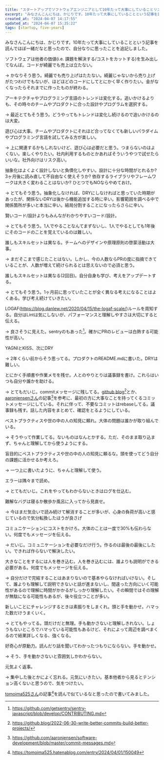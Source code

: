 ```yaml
---
title: "スタートアップでソフトウェアエンジニアとして10年たって大事にしていることリストを読んだ"
excerpt: "みなさんこんにちは、かじりです。10年たって大事にしていることという記事を読んでほぼ一緒だなと思ったので、自分なりに思ったことを追記しました。"
created_at: "2024-04-07 14:17:55"
updated_at: "2024-04-07 15:35:22"
tags: [startup, five-years]
---
```


みなさんこんにちは、かじりです。10年たって大事にしていることという記事を読んでほぼ一緒だなと思ったので、自分なりに思ったことを追記しました。

ソフトウェアは他者の価値(i.e. 課題を解決する/コストをカットする)を生み出してなんぼ。コードが綺麗でも売上は立たない。

→ かなりそう思う。綺麗でも売り上げはたたない。綺麗じゃないから売り上げがたつわけでもないが、ほどほどのコードにしてとにかく早く作りたい。金がなくなったらそれまでに作ったものが終わる。

アーキテクチャやプログラミング言語のトレンドは変化する。追いかけるよりも、その時々のチームやプロダクトに合った設計やプログラムを選択する。

→ 最近とてもそう思う。どうやってもトレンドは変化し続けるので追いかけるのは大変。

遊び心は大事。チームやプロダクトにそれほど合ってなくても新しいパラダイムやプログラミング言語を試してみる方が楽しい。

→ 上に関連するかもしれないけど、遊び心は必要だと思う。つまらないのはよくない。楽しくやりたい。社内利用するものとかあればそういうやつで試せたらいいな。社外向けはリスク高い。

抽象化はよくよく設計しないと負債化しやすい。設計に十分な時間がとれるか? 3ヶ月後に読み直して不自由なく使えそうか? 依存するライブラリやフレームワークは大きく変わることはないか? ひとつでもNOならやめておけ。

→ とてもそう思う。抽象化しなければ、DRYにしなければと思っていた時期があったが、関係ないDRYは後から機能追加する時に辛い。影響範囲を調べる中で関係箇所が多いと本当に辛い。結局分割することになったらさらに辛い。

賢いコード/設計よりもみんながわかりやすいコード/設計。

→ とてもそう思う。1人でやることなんてまずないし、1人でやるとしても1年後にそのコードのことを覚えているのは難しい。

誰しもスキルセットは異なる。チームへのデザインや原理原則の啓蒙活動は大事。

→ まだそこまで感じたことはない。しかし、今の人数ならPRの度に指摘できていることが、人数が増えて続けられるとは思えないので必須と思う。

誰しもスキルセットは異なる(2回目)。自分自身も学び、考えをアップデートする。

→ とてもそう思う。1ヶ月前に思っていたことが全く異なる考えになることはよくある。学び考え続けていきたい。

LOGAF(https://blog.danlew.net/2020/04/15/the-logaf-scale/)ルールを周知する。自分はLintは気にしないが、パフォーマンスと理解しやすさは大切にすると伝える。

→ 良さそうに見えた。sentryのもあった[^logaf-sentry]。確かにPRのレビューは白熱する可能性が高い。

YAGNIとKISS、次にDRY

→ 2年くらい前からそう思ってる。プロダクトのREADME.mdに書いた。DRYは難しい。

とにかく手順書や作業メモを残せ。人とのやりとりは議事録を書け。これらはいつも自分や誰かを助ける。

→ とてもだいじ。commitメッセージに残してる。[github blog](https://github.blog/)[^github-blog]とか、[aaronjensenさん](https://github.com/aaronjensen)の記事[^aaronjensen-repo]を参考に、最初の方に大事なことを持ってくるコミットメッセージにしている。それに伴って、不要なコミットはrebaseしてる。議事録も残す。話した内容をまとめて、確認をとるようにしている。

ベストプラクティスや世の中の人の知見に頼れ。大体の問題は誰かが取り組んでいる。

→ そうやって作業してる。ないものはなんとかする。ただ、そのまま取り込まず、ちゃんと理解してから使うようにする。

盲目的にベストプラクティスや世の中の人の知見に頼るな。頭を使ってどう自分の課題に活かせるか考えろ。

→ 一つ上に書いたように、ちゃんと理解して使う。

エラーは隅々まで読め。

→ とてもだいじ。これをやってもわからないときはログを仕込む。

難解なバグは寝るか散歩か風呂に入ってから見直せ。

→ 今はまだ気合いで読み続けて解消することが多いが、心身の負荷が高いと感じているので気分転換したほうが良さげ

コミュニケーションにコストをかけろ。大体のことは一度で30%も伝わらない。何度でもメッセージを伝える。

→ だいじ。コミュニケーションを必要なだけ行う。作るのは最後の最後にしたい。できれば作らないで解決したい。

大きなことをするには人を巻き込む。人を巻き込むには、誰よりも説明ができる必要がある。何度でもメッセージを伝える。

→ 自分だけで完結することはあまりないので基本やらなければいけない。そして、誰よりも理解して説明できないと話が進まないし、間違った方向にいく可能性があるので理解に時間がかかるがしっかり理解したい。その瞬間ではその理解が無駄になる可能性もあるが、後々役立つことが多い。

新しいことにチャレンジするときは素振りをしまくれ。頭と手を動かせ。ハマった数だけうまくいく。

→ とてもやってる。頭だけだと無理。手も動かさないと理解しきれない。しょうもないところでハマっている可能性もあるけど、それによって周辺を調べまくるので結果詳しくなる、強くなる。

好奇心が原動力。読んだり話を聞いてわかったつもりにならない。手を動かせ。

→ そう、手を動かさないと雰囲気しかわからない。

元気よく返事。

→ 集中した後とかによく忘れる。元気にいきたい。基本他者から見るとテンション高くないと思うので、気をつけたい。

[tomoima525さん](https://tomoima525.hatenablog.com/about)の記事[^tomoima525s-blog-post]を読んで似ているなと思ったので書いてみました。
[^logaf-sentry]: https://github.com/getsentry/sentry-javascript/blob/develop/CONTRIBUTING.md
[^aaronjensen-repo]: https://github.com/aaronjensen/software-development/blob/master/commit-messages.md
[^github-blog]: https://github.blog/2022-06-30-write-better-commits-build-better-projects/
[^tomoima525s-blog-post]: https://tomoima525.hatenablog.com/entry/2024/04/01/150049

